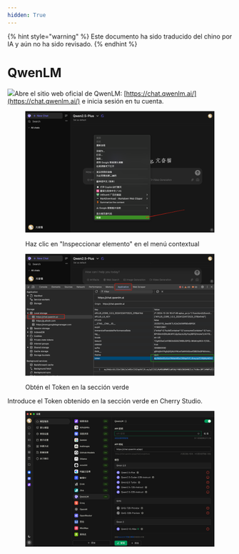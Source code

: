 ```yaml
---
hidden: True
---
```


{% hint style="warning" %}
Este documento ha sido traducido del chino por IA y aún no ha sido revisado.
{% endhint %}

# QwenLM

![](<../../.gitbook/assets/Google Chrome 2025-01-15 09.28.54 (1).tiff>)Abre el sitio web oficial de QwenLM: [https://chat.qwenlm.ai/](https://chat.qwenlm.ai/) e inicia sesión en tu cuenta.

<figure><img src="../../.gitbook/assets/image (16).png" alt=""><figcaption><p>Haz clic en "Inspeccionar elemento" en el menú contextual</p></figcaption></figure>

<figure><img src="../../.gitbook/assets/Google Chrome 2025-01-15 09.30.49.png" alt=""><figcaption><p>Obtén el Token en la sección verde</p></figcaption></figure>

Introduce el Token obtenido en la sección verde en Cherry Studio.

<figure><img src="../../.gitbook/assets/image (18).png" alt=""><figcaption></figcaption></figure>